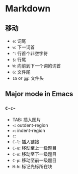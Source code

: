# Markdown

## 移动

- `e`: 词尾
- `w`: 下一词首
- `^`: 行首个非空字符
- `$`: 行尾
- `W`: 向前到下一个词的词首
- `G`: 文件尾
- `1G` or `gg`: 文件头

## Major mode in Emacs

### `C-c`-

- TAB: 插入图片
- `<`: outdent-region
- `>`: indent-region
- `c`: 
- `C-l`: 插入链接
- `C-u`: 移动至上一级题目 
- `C-n`: 移动至下一级题目
- `C-p`: 移动至前一级题目
- `M-h`: 标记光标所在块
